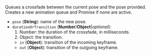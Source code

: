 Queues a crossfade between the current pose and the pose provided. Creates a new animation queue and Promise if none are active.

* `pose` (**String**): name of the new pose.
* `durationOrTransition` (**Number**/**Object**|_optional_):
  1. Number: the duration of the crossfade, in milliseconds.
  2. Object: the transition.
    * `in` (**Object**): transition of the incoming keyframe.
    * `out` (**Object**): transition of the outgoing keyframe.
